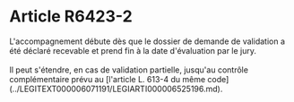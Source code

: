 # Article R6423-2

<p align="left">
  L'accompagnement débute dès que le dossier de demande de validation a été déclaré recevable et prend fin à la date d'évaluation par le jury. <br /> <br />Il peut s'étendre, en cas de validation partielle, jusqu'au contrôle complémentaire prévu au [l'article L. 613-4 du même code](../LEGITEXT000006071191/LEGIARTI000006525196.md).
</p>